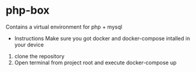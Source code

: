 # php-box
Contains a virtual environment for php + mysql

* Instructions
Make sure you got docker and docker-compose intalled in your device

1) clone the repository
2) Open terminal from project root and execute docker-compose up
